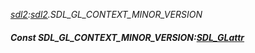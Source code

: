 _[sdl2](../../modules/sdl2/sdl2-module.md):[sdl2](../../modules/sdl2/sdl2-module.md).SDL\_GL\_CONTEXT\_MINOR\_VERSION_
##### Const SDL\_GL\_CONTEXT\_MINOR\_VERSION:[SDL_GLattr](../../modules/sdl2/sdl2-sdl_glattr.md)
